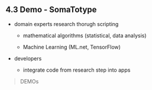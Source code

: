 ## 4.3 Demo - SomaTotype

*   domain experts research thorugh scripting 

    *   mathematical algorithms (statistical, data analysis)

    *   Machine Learning (ML.net, TensorFlow)

*   developers

    *   integrate code from research step into apps

> DEMOs